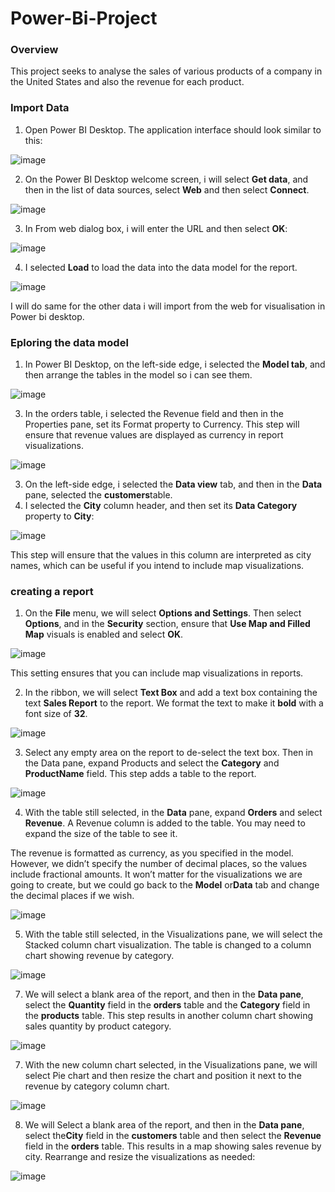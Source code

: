 # Power-Bi-Project

### Overview
This project seeks to analyse the sales of various products of a company in the United States and also the revenue for each product.

### Import Data
1. Open Power BI Desktop. The application interface should look similar to this:
   
![image](https://github.com/DoraAgyemang/Power-Bi-Project/assets/128803445/e9fb3506-d23e-42c1-9068-c7cc7eab6880)

2. On the Power BI Desktop welcome screen, i will select **Get data**, and then in the list of data sources, select **Web** and then select **Connect**.
 
![image](https://github.com/DoraAgyemang/Power-Bi-Project/assets/128803445/2dcce161-af91-4294-a96b-a176723766f6)

3. In From web dialog box, i will enter the URL and then select **OK**:
   
![image](https://github.com/DoraAgyemang/Power-Bi-Project/assets/128803445/51c233a8-3aa1-46a1-95f3-8dc7a2bfbbd3)

4. I selected **Load** to load the data into the data model for the report.
   
![image](https://github.com/DoraAgyemang/Power-Bi-Project/assets/128803445/f830a85d-9812-4006-8c29-b2c366f540ee)

I will do same for the other data  i will import from the web for visualisation in Power bi desktop.

### Eploring the data model
1. In Power BI Desktop, on the left-side edge, i selected the **Model tab**, and then arrange the tables in the model so i can see them.
   
![image](https://github.com/DoraAgyemang/Power-Bi-Project/assets/128803445/731d4944-c111-4509-b8d3-993aca1a8d5b)

3. In the orders table, i selected the Revenue field and then in the Properties pane, set its Format property to Currency. This step will ensure that revenue values are 
   displayed as currency in report visualizations.

![image](https://github.com/DoraAgyemang/Power-Bi-Project/assets/128803445/86da68e2-a127-4187-a333-3730a92bdb44)

3. On the left-side edge, i selected the **Data view** tab, and then in the **Data** pane, selected the **customers**table.
4. I selected the **City** column header, and then set its **Data Category** property to **City**:

![image](https://github.com/DoraAgyemang/Power-Bi-Project/assets/128803445/1b0565c9-5ffb-4789-91fd-ffa7bc6dfa29)

This step will ensure that the values in this column are interpreted as city names, which can be useful if you intend to include map visualizations.

### creating a report
1. On the **File** menu, we will select **Options and Settings**. Then select **Options**, and in the **Security** section, ensure that **Use Map and Filled Map** visuals is enabled and select **OK**.

![image](https://github.com/DoraAgyemang/Power-Bi-Project/assets/128803445/de82ed0c-30fe-4102-a3ff-a018ed3fbfdc)

This setting ensures that you can include map visualizations in reports.

2. In the ribbon, we will select **Text Box** and add a text box containing the text **Sales Report** to the report. We format the text to make it **bold** with a font size of **32**.

![image](https://github.com/DoraAgyemang/Power-Bi-Project/assets/128803445/591b6faf-3bff-417a-ad0d-7a2586b81e18)

3. Select any empty area on the report to de-select the text box. Then in the Data pane, expand Products and select the **Category** and **ProductName** field. This step 
   adds a table to the report.

![image](https://github.com/DoraAgyemang/Power-Bi-Project/assets/128803445/2fd99baf-5afc-4148-973e-3fc2655c8949)

4. With the table still selected, in the **Data** pane, expand **Orders** and select **Revenue**. A Revenue column is added to the table. You may need to expand the size 
   of the table to see it.

The revenue is formatted as currency, as you specified in the model. However, we didn’t specify the number of decimal places, so the values include fractional amounts. It won’t matter for the visualizations we are going to create, but we could go back to the **Model** or**Data** tab and change the decimal places if we wish.
   
![image](https://github.com/DoraAgyemang/Power-Bi-Project/assets/128803445/f1a5e6e7-990b-4057-bf05-927eda2b569a)

5. With the table still selected, in the Visualizations pane, we will select the Stacked column chart visualization. The table is changed to a column chart showing revenue 
   by category.
   
![image](https://github.com/DoraAgyemang/Power-Bi-Project/assets/128803445/ce04e7ed-4aba-4e78-b9dc-91a40555bb84)


7. We will select a blank area of the report, and then in the **Data pane**, select the **Quantity** field in the **orders** table and the **Category** field in the 
   **products** table. This step results in another column chart showing sales quantity by product category.

![image](https://github.com/DoraAgyemang/Power-Bi-Project/assets/128803445/6bb9a4f4-39b0-416c-a220-ac7121f87d15)

7. With the new column chart selected, in the Visualizations pane, we will select Pie chart and then resize the chart and position it next to the revenue by category column chart.

![image](https://github.com/DoraAgyemang/Power-Bi-Project/assets/128803445/47d4ea60-e9f3-4ea9-a7e3-01ca8e9d2c75)

8. We will Select a blank area of the report, and then in the **Data pane**, select the**City** field in the **customers** table and then select the **Revenue** field in 
  the **orders** table. This results in a map showing sales revenue by city. Rearrange and resize the visualizations as needed:

![image](https://github.com/DoraAgyemang/Power-Bi-Project/assets/128803445/779d557d-a11b-4134-b334-e1ffbcd6a080)
